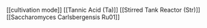 [[cultivation mode]]
[[Tannic Acid (Ta)]]
[[Stirred Tank Reactor (Str)]]
[[Saccharomyces Carlsbergensis Ru01]]
